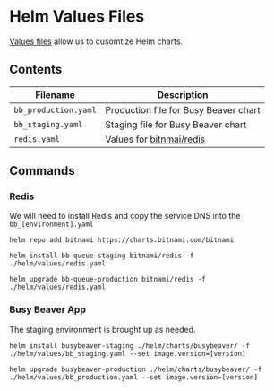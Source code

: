 # Helm Values Files

[Values files](https://helm.sh/docs/chart_template_guide/values_files/) allow us to cusomtize Helm charts.

## Contents

|Filename|Description|
|---|---|
|`bb_production.yaml`|Production file for Busy Beaver chart|
|`bb_staging.yaml`|Staging file for Busy Beaver chart|
|`redis.yaml`|Values for [bitnmai/redis](https://github.com/bitnami/charts/tree/master/bitnami/redis)|

## Commands

### Redis

We will need to install Redis and copy the service DNS into the `bb_[environment].yaml`

```console
helm repo add bitnami https://charts.bitnami.com/bitnami

helm install bb-queue-staging bitnami/redis -f ./helm/values/redis.yaml

helm upgrade bb-queue-production bitnami/redis -f ./helm/values/redis.yaml
```

### Busy Beaver App

The staging environment is brought up as needed.

```console
helm install busybeaver-staging ./helm/charts/busybeaver/ -f ./helm/values/bb_staging.yaml --set image.version=[version]

helm upgrade busybeaver-production ./helm/charts/busybeaver/ -f ./helm/values/bb_production.yaml --set image.version=[version]
```
